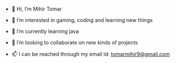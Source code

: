 - 👋 Hi, I’m Mihir Tomar

- 👀 I’m interested in gaming, coding and learning new things

- 🌱 I’m currently learning java

- 💞️ I’m looking to collaborate on new kinds of projects

- 📫 I can be reached through my email id: tomarmihir9@gmail.com
